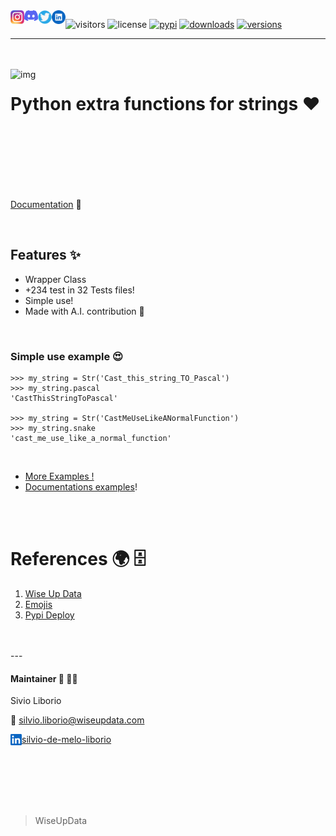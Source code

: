<a href="https://github.com/wiseupdata/wiseupdata">
  <img align="left" alt="Wise Up Data's Instagram" width="22px" src="https://raw.githubusercontent.com/wiseupdata/wiseupdata/main/assets/instagram.png" />   
</a> 
<a href="https://github.com/wiseupdata/wiseupdata">
  <img align="left" alt="wise Up Data's Discord" width="22px" src="https://raw.githubusercontent.com/wiseupdata/wiseupdata/main/assets/discord.png" />
</a>
<a href="https://github.com/wiseupdata/wiseupdata">
  <img align="left" alt="wise Up Data | Twitter" width="22px" src="https://raw.githubusercontent.com/wiseupdata/wiseupdata/main/assets/twitter.png" />
</a>
<a href="https://github.com/wiseupdata/wiseupdata">
  <img align="left" alt="wise Up Data's LinkedIN" width="22px" src="https://raw.githubusercontent.com/wiseupdata/wiseupdata/main/assets/linkedin.png" />
</a>

![visitors](https://visitor-badge.glitch.me/badge?page_id=wiseupdata.strplus&left_color=green&right_color=black)
![license](https://img.shields.io/github/license/wiseupdata/strplus)
[![pypi](https://img.shields.io/pypi/v/strplus?color=green)](https://pypi.python.org/pypi/strplus)
[![downloads](https://pepy.tech/badge/strplus/month)](https://pepy.tech/project/strplus)
[![versions](https://img.shields.io/pypi/pyversions/strplus.svg)](https://github.com/wiseupdata/strplus)



---

<br>
<br>

<a href="https://github.com/wiseupdata/wiseupdata">
<img align="left" alt="img" src="https://raw.githubusercontent.com/wiseupdata/strplus/main/assets/imgs/python.png" width="300" />
</a>

<h1>
Python extra functions for strings ❤️
</h1>

<br>
<br>
<br>
<br>
<br>
<br>

[Documentation](https://wiseupdata.github.io/strplus/index.html)  🚀

<br>

## Features ✨️

- Wrapper Class
- +234 test in 32 Tests files!
- Simple use!
- Made with A.I. contribution 🤖 

<br>

### Simple use example 😍
```
>>> my_string = Str('Cast_this_string_TO_Pascal')
>>> my_string.pascal
'CastThisStringToPascal'

>>> my_string = Str('CastMeUseLikeANormalFunction')
>>> my_string.snake
'cast_me_use_like_a_normal_function'

```
<br>

* [More Examples !](https://wiseupdata.github.io/strplus/examples/examples_01/)
* [Documentations examples](https://wiseupdata.github.io/strplus/index.html)! 

<br>
<br>

# References 🌍 🗄️

1. [Wise Up Data](https://github.com/wiseupdata)
2. [Emojis](https://github.com/wiseupdata/emojis)
3. [Pypi Deploy](https://www.digitalocean.com/community/tutorials/how-to-publish-python-packages-to-pypi-using-poetry-on-ubuntu-22-04)

<br>
<br>
---

#### Maintainer 🤗 👨‍💻

Sivio Liborio

📧 silvio.liborio@wiseupdata.com

<a href="https://www.linkedin.com/in/silvio-de-melo-liborio">silvio-de-melo-liborio <img align="left" alt="LinkedIN" width="18px" src="https://raw.githubusercontent.com/wiseupdata/wsl-latest/main/assets/linkedin.svg" />
</a>

<br>
<br>
<br>
<br>
<br>

> WiseUpData
